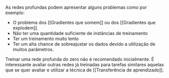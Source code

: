 ---
---

As redes profundas podem apresentar alguns problemas como por exemplo:

- O problema dos [[Gradientes que somem]] ou dos [[Gradientes que explodem]].
- Não ter uma quantidade suficiente de instâncias de treinamento
- Ter um treinamento muito lento
- Ter um alta chance de sobreajustar os dados devido a utilização de muitos parâmetros. 

Treinar uma rede profunda do zero não é recomendado inicialmente. É interessante avaliar outras redes já treinadas para tarefas similares aquelas que se quer avaliar e utilizar a técnica de [[Transferência de aprendizado]].